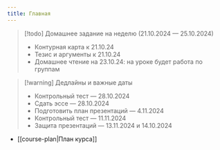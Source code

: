 ```yaml
---
title: Главная
---
```


> [!todo] Домашнее задание на неделю (21.10.2024 — 25.10.2024)
> - Контурная карта к 21.10.24
> - Тезис и аргументы к 21.10.24
> - Домашнее чтение на 23.10.24: на уроке будет работа по группам

> [!warning] Дедлайны и важные даты
> - Контрольный тест — 28.10.2024
> - Сдать эссе — 28.10.2024
> - Подготовить план презентаций — 4.11.2024
> - Контрольный тест — 11.11.2024
> - Защита презентаций — 13.11.2024 и 14.10.2024

- [[course-plan|План курса]]
